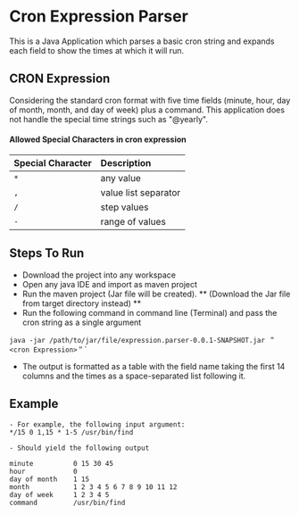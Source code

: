 
# Cron Expression Parser 
This is a Java Application which parses a basic cron string and expands each field to show the times at which it will run. 


## CRON Expression 

Considering the standard cron format with five time fields (minute, hour, day of month, month, and day of week) plus a command. This application does not handle the special time strings such as "@yearly".

#### Allowed Special Characters in cron expression

| Special Character | Description                |
| :-------- | :------------------------- |
| `*` | any value|
| `,` | value list separator|
| `/` | step values|
| `-` | range of values|

## Steps To Run  
- Download the project into any workspace
- Open any java IDE and import as maven project 
- Run the maven project (Jar file will be created).     ** (Download the Jar file from target directory instead) **
- Run the following command in command line (Terminal) and pass the cron string as a single argument


```
java -jar /path/to/jar/file/expression.parser-0.0.1-SNAPSHOT.jar ＂<cron Expression>＂`
```
- The output is formatted as a table with the field name taking the first 14 columns and the times as a space-separated list following it. 

## Example

```
- For example, the following input argument: 
*/15 0 1,15 * 1-5 /usr/bin/find

- Should yield the following output

minute          0 15 30 45 
hour            0 
day of month    1 15 
month           1 2 3 4 5 6 7 8 9 10 11 12 
day of week     1 2 3 4 5 
command         /usr/bin/find

